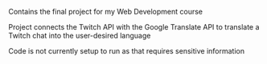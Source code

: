 Contains the final project for my Web Development course

Project connects the Twitch API with the Google Translate API to translate a Twitch chat into the user-desired language

Code is not currently setup to run as that requires sensitive information
